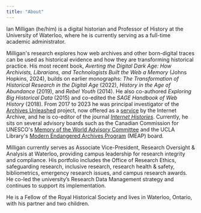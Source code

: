 ```yaml
---
title: "About"
---
```


Ian Milligan (he/him) is a digital historian and Professor of History at the University of Waterloo, where he is currently serving as a full-time academic administrator. 

Milligan's research explores how web archives and other born-digital traces can be used as historical evidence and how they are transforming historical practice. His most recent book, _Averting the Digital Dark Age: How Archivists, Librarians, and Technologists Built the Web a Memory_ (Johns Hopkins, 2024), builds on earlier monographs: _The Transformation of Historical Research in the Digital Age_ (2022), _History in the Age of Abundance_ (2019), and _Rebel Youth_ (2014). He also co-authored _Exploring Big Historical Data_ (2015) and co-edited the _SAGE Handbook of Web History_ (2018). From 2017 to 2023 he was principal investigator of the [Archives Unleashed](https://archivesunleashed.org) project, now offered as a [service](https://archive-it.org/arch/) by the Internet Archive, and he is co-editor of the journal [_Internet Histories_](https://www.tandfonline.com/journals/rint20). Currently, he sits on several advisory boards such as the Canadian Commission for UNESCO's [Memory of the World Advisory Committee](https://en.ccunesco.ca/initiatives/memory-of-the-world) and the UCLA Library's [Modern Endangered Archives Program](https://meap.library.ucla.edu) (MEAP) board.

Milligan currently serves as Associate Vice-President, Research Oversight & Analysis at Waterloo, providing campus leadership for research integrity and compliance. His portfolio includes the Office of Research Ethics, safeguarding research, inclusive research, research health & safety, bibliometrics, emergency research issues, and campus research awards. He co-led the university’s Research Data Management strategy and continues to support its implementation. 

He is a Fellow of the Royal Historical Society and lives in Waterloo, Ontario, with his partner and two children.